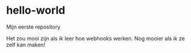 # hello-world
Mijn eerste repository

Het zou mooi zijn als ik leer hoe webhooks werken.
Nog mooier als ik ze zelf kan maken!
